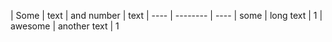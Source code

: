 | Some | text | and number | text
| ---- | -------- | ----
| some | long text | 1
| awesome | another text | 1
